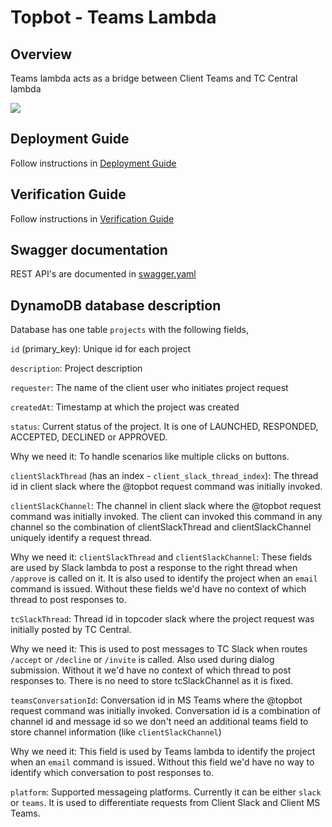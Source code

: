 # Topbot - Teams Lambda

## Overview

Teams lambda acts as a bridge between Client Teams and TC Central lambda

![](docs/images/architecture.png)

## Deployment Guide

Follow instructions in [Deployment Guide](docs/DeploymentGuide.md)

## Verification Guide

Follow instructions in [Verification Guide](docs/VerificationGuide.md)

## Swagger documentation

REST API's are documented in [swagger.yaml](docs/swagger/swagger.yaml)

## DynamoDB database description

Database has one table `projects` with the following fields,

`id` (primary_key): Unique id for each project

`description`: Project description

`requester`: The name of the client user who initiates project request

`createdAt`: Timestamp at which the project was created

`status`: Current status of the project. It is one of LAUNCHED, RESPONDED, ACCEPTED, DECLINED or APPROVED. 

Why we need it: To handle scenarios like multiple clicks on buttons.

`clientSlackThread` (has an index - `client_slack_thread_index`): The thread id in client slack where the @topbot request command was initially invoked.

`clientSlackChannel`: The channel in client slack where the @topbot request command was initially invoked. The client can invoked this command in any channel so the combination of clientSlackThread and clientSlackChannel uniquely identify a request thread.

Why we need it: `clientSlackThread` and `clientSlackChannel`: These fields are used by Slack lambda to post a response to the right thread when `/approve` is called on it. It is also used to identify the project when an `email` command is issued. Without these fields we'd have no context of which thread to post responses to.

`tcSlackThread`: Thread id in topcoder slack where the project request was initially posted by TC Central.

Why we need it: This is used to post messages to TC Slack when routes `/accept` or `/decline` or `/invite` is called. Also used during dialog submission. Without it we'd have no context of which thread to post responses to.
There is no need to store tcSlackChannel as it is fixed.

`teamsConversationId`: Conversation id in MS Teams where the @topbot request command was initially invoked. Conversation id is a combination of channel id and message id so we don't need an additional teams field to store channel information (like `clientSlackChannel`)

Why we need it: This field is used by Teams lambda to identify the project when an `email` command is issued. Without this field we'd have no way to identify which conversation to post responses to.

`platform`: Supported messageing platforms. Currently it can be either `slack` or `teams`. It is used to differentiate requests from Client Slack and Client MS Teams.
